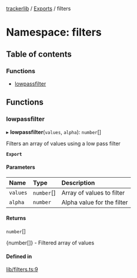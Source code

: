 [trackerlib](../README.md) / [Exports](../modules.md) / filters

# Namespace: filters

## Table of contents

### Functions

- [lowpassfilter](filters.md#lowpassfilter)

## Functions

### lowpassfilter

▸ **lowpassfilter**(`values`, `alpha`): `number`[]

Filters an array of values using a low pass filter

**`Export`**

#### Parameters

| Name | Type | Description |
| :------ | :------ | :------ |
| `values` | `number`[] | Array of values to filter |
| `alpha` | `number` | Alpha value for the filter |

#### Returns

`number`[]

{number[]} - Filtered array of values

#### Defined in

[lib/filters.ts:9](https://github.com/florisporro/trackerlib/blob/90bf6ff/src/lib/filters.ts#L9)
